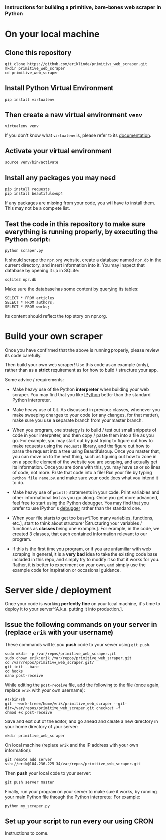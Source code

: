 ### Instructions for building a primitive, bare-bones web scraper in Python

# On your local machine

## Clone this repository

    git clone https://github.com/eriklinde/primitive_web_scraper.git
    mkdir primitive_web_scraper
    cd primitive_web_scraper

## Install Python Virtual Environment

    pip install virtualenv

## Then create a new virtual environment `venv` 

    virtualenv venv

If you don't know what `virtualenv` is, please refer to its [documentation](http://docs.python-guide.org/en/latest/dev/virtualenvs/).

## Activate your virtual environment

    source venv/bin/activate

## Install any packages you may need

    pip install requests
    pip install beautifulsoup4

If any packages are missing from your code, you will have to install them. This may not be a complete list. 

## Test the code in this repository to make sure everything is running properly, by executing the Python script:

    python scraper.py

It should scrape the `npr.org` website, create a database named `npr.db` in the current directory, and insert information into it. You may inspect that database by opening it up in SQLite:

    sqlite3 npr.db

Make sure the database has some content by querying its tables:

    SELECT * FROM articles;
    SELECT * FROM authors;
    SELECT * FROM works;

Its content should reflect the top story on npr.org.

# Build your own scraper

Once you have confirmed that the above is running properly, please review its code carefully. 

Then build your own web scraper! Use this code as an example (only), rather than as a **strict** requirement as for how to build / structure your app.

Some advice / requirements: 

* Make heavy use of the Python **interpreter** when building your web scraper. You may find that you like [IPython](http://ipython.org/) better than the standard Python interpreter. 

* Make heavy use of Git. As discussed in previous classes, whenever you make sweeping changes to your code (or any changes, for that matter), make sure you use a separate branch from your master branch.

* When you program, one strategy is to build / test out small snippets of code in your interpreter, and then copy / paste them into a file as you go. For example, you may start out by just trying to figure out how to make requests using the `requests` library, and the figure out how to parse the request into a tree using Beautifulsoup. Once you master that, you can move on to the next thing, such as figuring out how to zone in on a specific element of the website you are scraping, and actually get its information. Once you are done with this, you may have `10` or so lines of code, not more. Paste that code into a file! Run your file by typing `python file_name.py`, and make sure your code does what you intend it to do.

* Make heavy use of `print()` statements in your code. Print variables and other informational text as you go along. Once you get more advanced, feel free to start using the Python debugger. You may find that you prefer to use IPython's [debugger](https://pypi.python.org/pypi/ipdb) rather than the standard one.  

* When your file starts to get too busy^[Too many variables, functions, etc.], start to think about structure^[Structuring your variables / functions as **classes** being one example.]. For example, in the code, we created 3 classes, that each contained information relevant to our program. 

* If this is the first time you program, or if you are unfamiliar with web scraping in general, it is a **very bad** idea to take the existing code base included in this repo, and simply try to modify it so that it works for you. Rather, it is better to experiment on your own, and simply use the example code for inspiration or occasional guidance.

# Server side / deployment

Once your code is working **perfectly fine** on your local machine, it's time to deploy it to your server^[A.k.a. putting it into production.]. 

## Issue the following commands on your server in (replace `erik` with your username)

These commands will let you **push** code to your server using `git push`.

    sudo mkdir -p /var/repos/primitive_web_scraper.git
    sudo chown erik:erik /var/repos/primitive_web_scraper.git
    cd /var/repos/primitive_web_scraper.git/
    git init --bare
    cd hooks
    nano post-receive

While editing the `post-receive` file, add the following to the file (once again, replace `erik` with your own username):

	#!/bin/sh
	git --work-tree=/home/erik/primitive_web_scraper --git-dir=/var/repos/primitive_web_scraper.git checkout -f
    chmod +x post-receive

Save and exit out of the editor, and go ahead and create a new directory in your home directory of your server:
    
    mkdir primitive_web_scraper

On local machine (replace `erik` and the IP address with your own information):

    git remote add server ssh://erik@104.236.225.34/var/repos/primitive_web_scraper.git

Then **push** your local code to your server:

    git push server master

Finally, run your program on your server to make sure it works, by running your main Python file through the Python interpreter. For example:

    python my_scraper.py

## Set up your script to run every our using CRON

Instructions to come.
